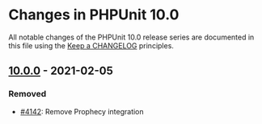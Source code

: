 # Changes in PHPUnit 10.0

All notable changes of the PHPUnit 10.0 release series are documented in this file using the [Keep a CHANGELOG](https://keepachangelog.com/) principles.

## [10.0.0] - 2021-02-05

### Removed

* [#4142](https://github.com/sebastianbergmann/phpunit/issues/4142): Remove Prophecy integration

[10.0.0]: https://github.com/sebastianbergmann/phpunit/compare/9.5...master
